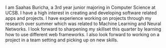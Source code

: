 I am Saahas Buricha, a 3rd year junior majoring in Computer Science at UCSB. I have a high interest in creating and developing software related apps and projects. I have experience working on projects through my research over summer which was related to Machine Learning and Neural Networks. I look forward to sharpening my skillset this quarter by learning how to use different web frameworks. I also look forward to working on a project in a team setting and picking up on new skills.
